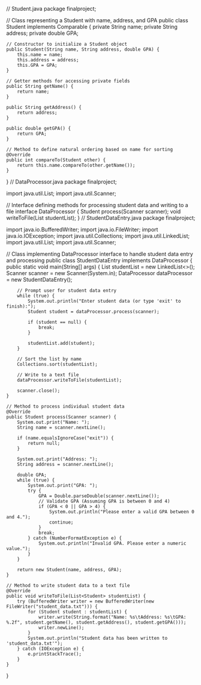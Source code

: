 // Student.java
package finalproject;

// Class representing a Student with name, address, and GPA
public class Student implements Comparable<Student> {
    private String name;
    private String address;
    private double GPA;

    // Constructor to initialize a Student object
    public Student(String name, String address, double GPA) {
        this.name = name;
        this.address = address;
        this.GPA = GPA;
    }

    // Getter methods for accessing private fields
    public String getName() {
        return name;
    }

    public String getAddress() {
        return address;
    }

    public double getGPA() {
        return GPA;
    }

    // Method to define natural ordering based on name for sorting
    @Override
    public int compareTo(Student other) {
        return this.name.compareTo(other.getName());
    }
}
// DataProcessor.java
package finalproject;

import java.util.List;
import java.util.Scanner;

// Interface defining methods for processing student data and writing to a file
interface DataProcessor {
    Student process(Scanner scanner);
    void writeToFile(List<Student> studentList);
}
// StudentDataEntry.java
package finalproject;

import java.io.BufferedWriter;
import java.io.FileWriter;
import java.io.IOException;
import java.util.Collections;
import java.util.LinkedList;
import java.util.List;
import java.util.Scanner;

// Class implementing DataProcessor interface to handle student data entry and processing
public class StudentDataEntry implements DataProcessor {
    public static void main(String[] args) {
        List<Student> studentList = new LinkedList<>();
        Scanner scanner = new Scanner(System.in);
        DataProcessor dataProcessor = new StudentDataEntry();

        // Prompt user for student data entry
        while (true) {
            System.out.println("Enter student data (or type 'exit' to finish):");
            Student student = dataProcessor.process(scanner);

            if (student == null) {
                break;
            }

            studentList.add(student);
        }

        // Sort the list by name
        Collections.sort(studentList);

        // Write to a text file
        dataProcessor.writeToFile(studentList);

        scanner.close();
    }

    // Method to process individual student data
    @Override
    public Student process(Scanner scanner) {
        System.out.print("Name: ");
        String name = scanner.nextLine();

        if (name.equalsIgnoreCase("exit")) {
            return null;
        }

        System.out.print("Address: ");
        String address = scanner.nextLine();

        double GPA;
        while (true) {
            System.out.print("GPA: ");
            try {
                GPA = Double.parseDouble(scanner.nextLine());
                // Validate GPA (Assuming GPA is between 0 and 4)
                if (GPA < 0 || GPA > 4) {
                    System.out.println("Please enter a valid GPA between 0 and 4.");
                    continue;
                }
                break;
            } catch (NumberFormatException e) {
                System.out.println("Invalid GPA. Please enter a numeric value.");
            }
        }

        return new Student(name, address, GPA);
    }

    // Method to write student data to a text file
    @Override
    public void writeToFile(List<Student> studentList) {
        try (BufferedWriter writer = new BufferedWriter(new FileWriter("student_data.txt"))) {
            for (Student student : studentList) {
                writer.write(String.format("Name: %s\tAddress: %s\tGPA: %.2f", student.getName(), student.getAddress(), student.getGPA()));
                writer.newLine();
            }
            System.out.println("Student data has been written to 'student_data.txt'");
        } catch (IOException e) {
            e.printStackTrace();
        }
    }
}
